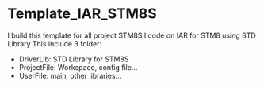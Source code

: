 # Template_IAR_STM8S
I build this template for all project STM8S I code on IAR for STM8 using STD Library
This include 3 folder:
- DriverLib: STD Library for STM8S
- ProjectFile: Workspace, config file...
- UserFile: main, other libraries...
